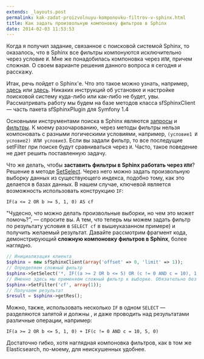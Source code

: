 ```yaml
---
extends: _layouts.post
permalink: kak-zadat-proizvolnuyu-komponovku-filtrov-v-sphinx.html
title: Как задать произвольную компоновку фильтров в Sphinx
date: 2014-02-03 11:53:53
---
```


Когда я получил задание, связанное с поисковой системой Sphinx, то оказалось, что в Sphinx все фильтры компонуются 
исключительно через условие `И`. Мне же понадобилась компоновка через `ИЛИ`, причем сложная. О своем варианте решения 
данного вопроса я сегодня и расскажу.

<!--more-->

Итак, речь пойдет о Sphinx'е. Что это такое можно узнать, например, [здесь](http://ru.wikipedia.org/wiki/Sphinx_(%D0%BF%D0%BE%D0%B8%D1%81%D0%BA%D0%BE%D0%B2%D0%B0%D1%8F_%D1%81%D0%B8%D1%81%D1%82%D0%B5%D0%BC%D0%B0)) 
или [здесь](http://sphinxsearch.com/). Никаких инструкций об установке и 
настройке поисковой систему куда-либо или как-либо не будет, увы. Рассматривать работу мы будем на базе методов класса 
sfSphinxClient — часть пакета sfSphinxPlugin для Symfony 1.4

Основными инструментами поиска в Sphinx являются [запросы](http://sphinxsearch.com/docs/archives/1.10/extended-syntax.html)
и [фильтры](http://www.php.net/manual/ru/sphinxclient.setfilter.php). К моему разочарованию, через методы фильтры нельзя
компоновать с разными логическими условиями, например, `(условие1 И условие2) ИЛИ условие3`. Если вы задали фильтр, то
все последущие setFilter при поиске будут сравниваться через `И`. Часто, такое поведение не дает решить поставленную
задачу.

Что же делать, чтобы **заставить фильтры в Sphinx работать через `ИЛИ`**? Решение в методе [SetSelect](http://sphinxsearch.com/docs/archives/1.10/api-func-setselect.html).
Через него можно задать произвольную выборку данных из существующего индекса, подобно тому, как это делается в базах
данных. В нашем случае, ключевой является возможность использовать конструкцию `IF`:

```
IF(a <= 2 OR b >= 5, 1, 0) AS cf
```

"Чудесно, что можно делать произвольные выборки, но чем это может помочь?", &mdash; спросите вы. А тем, что теперь мы можем
задать фильтр по результату условия в `SELECT cf` в вышеуказанном примере) и получить желаемый результат. Давайте
рассмотрим фрагмент кода, демонстрирующий **сложную компоновку фильтров в Sphinx**, более наглядно.

```php
// Инициализация клиента
$sphinx = new sfSphinxClient(array('offset' => 0, 'limit' => 1));
// Определяем сложный фильтр
$sphinx->SetSelect('*, IF((a >= 2 OR b <= 5) OR (c != 0 AND c = 10), 1, 0) AS cf');
// Именно здесь мы применяем сложный фильтр к выборке. Обязательно без @ и прочих специальных символов!!!
$sphinx->SetFilter('cf', array(1));
// Получаем результат
$result = $sphinx->getRes();
```

Можно, также, использовать несколько <code>IF</code> в одном <code>SELECT</code> &mdash; разделяются запятой и должны , и даже проводить над
результатами различные операции, например:

```
IF(a >= 2 OR b <= 5, 1, 0) + IF(c != 0 AND c = 10, 5, 0)
```

Достаточно гибко, хотя наглядная компоновка фильтров, как в том же Elasticsearch, по-моему, для неискушенных удобнее.
